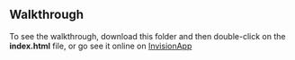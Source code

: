 ## Walkthrough

To see the walkthrough, download this folder and then double-click on the **index.html** file, or go see it online on [InvisionApp](https://invis.io/87N9WGY4CYX)  
